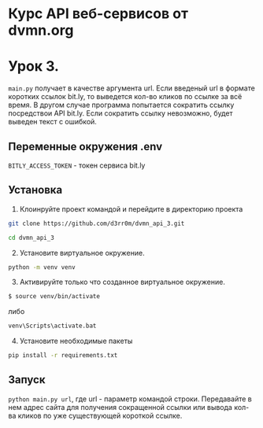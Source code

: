 # Курс API веб-сервисов от dvmn.org 
# Урок 3.
`main.py` получает в качестве аргумента url. Если введеный url в формате коротких ссылок bit.ly, то выведется кол-во кликов по ссылке за всё время. В другом случае программа попытается сократить ссылку посредствои API bit.ly. Если сократить ссылку невозможно, будет выведен текст с ошибкой.
## Переменные окружения .env
`BITLY_ACCESS_TOKEN` - токен сервиса bit.ly
## Установка
1. Клоинруйте проект командой и перейдите в директорию проекта
 ```bash
git clone https://github.com/d3rr0m/dvmn_api_3.git
```
```bash
cd dvmn_api_3
```
2. Установите виртуальное окружение.
```bash
python -m venv venv
```
3. Активируйте только что созданное виртуальное окружение.
```bash
$ source venv/bin/activate
```
либо
```bash
venv\Scripts\activate.bat
```
4. Установите необходимые пакеты
```bash
pip install -r requirements.txt
```
## Запуск
`python main.py url`, где url - параметр командой строки. Передавайте в нем адрес сайта для получения сокращенной ссылки или вывода кол-ва кликов по уже существующей короткой ссылке.
